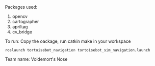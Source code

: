 Packages used: 
1. opencv
2. cartographer
3. apriltag
4. cv_bridge

To run:
Copy the oackage, run catkin make in your workspace

```roslaunch tortoisebot_navigation tortoisebot_sim_navigation.launch```

Team name: Voldemort's Nose
